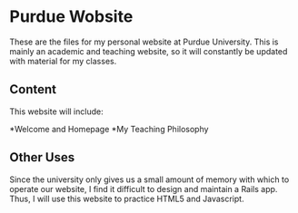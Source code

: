 Purdue Wobsite
==============

These are the files for my personal website at Purdue University.  This is mainly an academic and teaching website, so it will constantly be updated with material for my classes.  


Content
-------

This website will include:

*Welcome and Homepage
*My Teaching Philosophy


Other Uses
----------

Since the university only gives us a small amount of memory with which to operate our website, I find it difficult to design and maintain a Rails app.  Thus, I will use this website to practice HTML5 and Javascript.